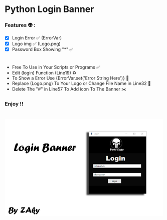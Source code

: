 # Python Login Banner
### Features 👽 :
- [x] Login Error ✅ (ErrorVar)
- [x] Logo img ✅ (Logo.png)
- [x] Password Box Showing "*" ✅
#
- Free To Use in Your Scripts or Programs ✅
- Edit (login) Function (Line19) ♻️
- To Show a Error Use {ErrorVar.set('Error String Here')} 🚫
- Replace (Logo.png) To Your Logo or Change File Name in Line32 📁
- Delete The "#" in Line57 To Add icon To The Banner ✂️
### Enjoy !!
#
![](https://raw.githubusercontent.com/Zaky202/LoginBanner/main/Image.png)
